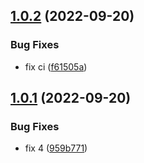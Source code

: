 ## [1.0.2](https://github.com/JanSzewczyk/cra-gh-pages/compare/v1.0.1...v1.0.2) (2022-09-20)


### Bug Fixes

* fix ci ([f61505a](https://github.com/JanSzewczyk/cra-gh-pages/commit/f61505a8ec4e7087dd78c6e909d5ad59be0ed3bd))

## [1.0.1](https://github.com/JanSzewczyk/cra-gh-pages/compare/v1.0.0...v1.0.1) (2022-09-20)


### Bug Fixes

* fix  4 ([959b771](https://github.com/JanSzewczyk/cra-gh-pages/commit/959b771d6920c3c4a0dbcdc88a0198f1655700f4))
